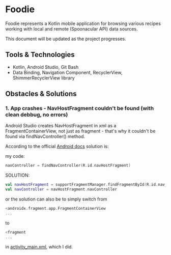
# Foodie

Foodie represents a Kotlin mobile application for browsing various recipes working with local and remote (Spoonacular API) data sources.

This document will be updated as the project progresses. 

  
## Tools & Technologies

- Kotlin, Android Studio, Git Bash
- Data Binding, Navigation Component, RecyclerView, ShimmerRecyclerView library

## Obstacles & Solutions 

### 1. App crashes - NavHostFragment couldn't be found (with clean debbug, no errors)

Android Studio creates NavHostFragment in xml as a FragmentContainerView, not just as fragment - that's why it couldn't be found via findNavController() method.

According to the official [Android docs](https://developer.android.com/guide/navigation/navigation-getting-started) solution is:

my code:
```kotlin
navController = findNavController(R.id.navHostFragment)
```

SOLUTION:
```kotlin
val navHostFragment = supportFragmentManager.findFragmentById(R.id.nav_host_fragment) as NavHostFragment
val navController = navHostFragment.navController
```

or the solution can also be to simply switch from 

```kotlin
<androidx.fragment.app.FragmentContainerView
...
```

to 

```kotlin
<fragment
...
```

in [activity_main.xml](https://github.com/laurakciic/foodie/blob/master/Foodie_RMA/app/src/main/res/layout/activity_main.xml), which I did.


